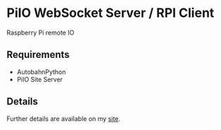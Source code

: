 PiIO WebSocket Server / RPI Client
============

Raspberry Pi remote IO

## Requirements
*  AutobahnPython
*  PiIO Site Server

## Details
Further details are available on my [site](http://blaisejarrett.com/projects/piio/).

